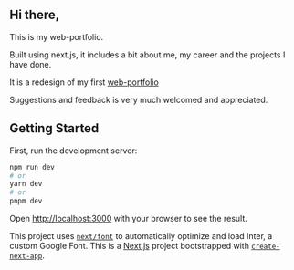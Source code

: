## Hi there,

This is my web-portfolio.

Built using next.js, it includes a bit about me, my career and the projects I have done.

It is a redesign of my first [web-portfolio](https://github.com/tomi-amao/cloud-resume-frontend)

Suggestions and feedback is very much welcomed and appreciated.

## Getting Started

First, run the development server:

```bash
npm run dev
# or
yarn dev
# or
pnpm dev
```

Open [http://localhost:3000](http://localhost:3000) with your browser to see the result.

This project uses [`next/font`](https://nextjs.org/docs/basic-features/font-optimization) to automatically optimize and load Inter, a custom Google Font.
This is a [Next.js](https://nextjs.org/) project bootstrapped with [`create-next-app`](https://github.com/vercel/next.js/tree/canary/packages/create-next-app).






